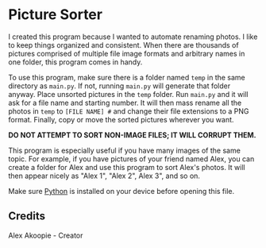 # Picture Sorter

I created this program because I wanted to automate renaming photos. I like to keep things organized and consistent. When there are thousands of pictures comprised of multiple file image formats and arbitrary names in one folder, this program comes in handy.

To use this program, make sure there is a folder named `temp` in the same directory as `main.py`. If not, running `main.py` will generate that folder anyway. Place unsorted pictures in the `temp` folder. Run `main.py` and it will ask for a file name and starting number. It will then mass rename all the photos in `temp` to `[FILE NAME] #` and change their file extensions to a PNG format. Finally, copy or move the sorted pictures wherever you want.

**DO NOT ATTEMPT TO SORT NON-IMAGE FILES; IT WILL CORRUPT THEM.**

This program is especially useful if you have many images of the same topic. For example, if you have pictures of your friend named Alex, you can create a folder for Alex and use this program to sort Alex's photos. It will then appear nicely as "Alex 1", "Alex 2", Alex 3", and so on.

Make sure [Python](https://www.python.org/downloads/ "Download Python from www.python.org") is installed on your device before opening this file.

## Credits

Alex Akoopie - Creator